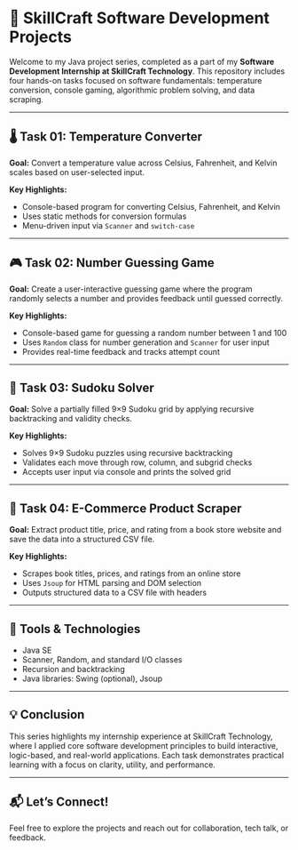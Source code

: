 # 📁 SkillCraft Software Development Projects

Welcome to my Java project series, completed as a part of my **Software Development Internship at SkillCraft Technology**. This repository includes four hands-on tasks focused on software fundamentals: temperature conversion, console gaming, algorithmic problem solving, and data scraping.

---

## 🌡️ Task 01: Temperature Converter

**Goal:** Convert a temperature value across Celsius, Fahrenheit, and Kelvin scales based on user-selected input.

**Key Highlights:**
- Console-based program for converting Celsius, Fahrenheit, and Kelvin  
- Uses static methods for conversion formulas  
- Menu-driven input via `Scanner` and `switch-case`  

---

## 🎮 Task 02: Number Guessing Game

**Goal:** Create a user-interactive guessing game where the program randomly selects a number and provides feedback until guessed correctly.

**Key Highlights:**
- Console-based game for guessing a random number between 1 and 100  
- Uses `Random` class for number generation and `Scanner` for user input  
- Provides real-time feedback and tracks attempt count  

---

## 🧩 Task 03: Sudoku Solver

**Goal:** Solve a partially filled 9×9 Sudoku grid by applying recursive backtracking and validity checks.

**Key Highlights:**
- Solves 9×9 Sudoku puzzles using recursive backtracking  
- Validates each move through row, column, and subgrid checks  
- Accepts user input via console and prints the solved grid  

---

## 🛒 Task 04: E-Commerce Product Scraper

**Goal:** Extract product title, price, and rating from a book store website and save the data into a structured CSV file.

**Key Highlights:**
- Scrapes book titles, prices, and ratings from an online store  
- Uses `Jsoup` for HTML parsing and DOM selection  
- Outputs structured data to a CSV file with headers  

---

## 📌 Tools & Technologies

- Java SE  
- Scanner, Random, and standard I/O classes  
- Recursion and backtracking  
- Java libraries: Swing (optional), Jsoup  

---

## 💡 Conclusion

This series highlights my internship experience at SkillCraft Technology, where I applied core software development principles to build interactive, logic-based, and real-world applications. Each task demonstrates practical learning with a focus on clarity, utility, and performance.

---

## 📬 Let’s Connect!

Feel free to explore the projects and reach out for collaboration, tech talk, or feedback.
